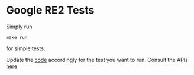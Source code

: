 # Google RE2 Tests

Simply run

```
make run
```

for simple tests.

Update the [code](https://github.com/cloudymoma/re2test/blob/master/re2test.cpp) accordingly for the test you want to run. Consult the APIs [here](https://github.com/google/re2/wiki/CplusplusAPI)
